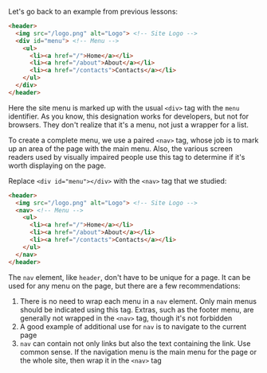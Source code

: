 
Let's go back to an example from previous lessons:

```html
<header>
  <img src="/logo.png" alt="Logo"> <!-- Site Logo -->
  <div id="menu"> <!-- Menu -->
    <ul>
      <li><a href="/">Home</a></li>
      <li><a href="/about">About</a></li>
      <li><a href="/contacts">Contacts</a></li>
    </ul>
  </div>
</header>
```

Here the site menu is marked up with the usual `<div>` tag with the `menu` identifier. As you know, this designation works for developers, but not for browsers. They don't realize that it's a menu, not just a wrapper for a list.

To create a complete menu, we use a paired `<nav>` tag, whose job is to mark up an area of the page with the main menu. Also, the various screen readers used by visually impaired people use this tag to determine if it's worth displaying on the page.

Replace `<div id="menu"></div>` with the `<nav>` tag that we studied:

```html
<header>
  <img src="/logo.png" alt="Logo"> <!-- Site Logo -->
  <nav> <!-- Menu -->
    <ul>
      <li><a href="/">Home</a></li>
      <li><a href="/about">About</a></li>
      <li><a href="/contacts">Contacts</a></li>
    </ul>
  </nav>
</header>
```

The `nav` element, like `header`, don't have to be unique for a page. It can be used for any menu on the page, but there are a few recommendations:

1. There is no need to wrap each menu in a `nav` element. Only main menus should be indicated using this tag. Extras, such as the footer menu, are generally not wrapped in the `<nav>` tag, though it's not forbidden
2. A good example of additional use for `nav` is to navigate to the current page
3. `nav` can contain not only links but also the text containing the link. Use common sense. If the navigation menu is the main menu for the page or the whole site, then wrap it in the `<nav>` tag
